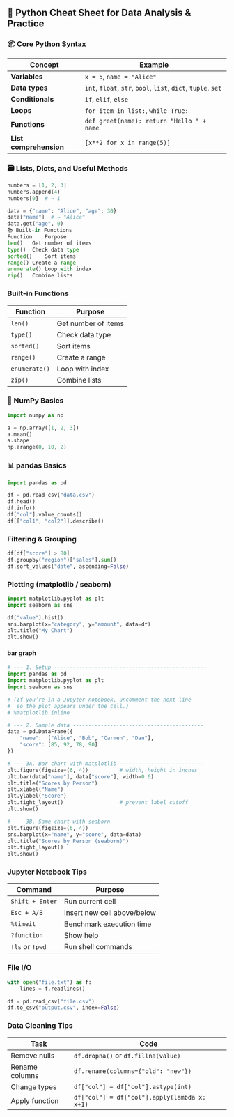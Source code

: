 ## 🐍 Python Cheat Sheet for Data Analysis & Practice

### 📦 Core Python Syntax

| Concept | Example |
|--------|---------|
| **Variables** | `x = 5`, `name = "Alice"` |
| **Data types** | `int`, `float`, `str`, `bool`, `list`, `dict`, `tuple`, `set` |
| **Conditionals** | `if`, `elif`, `else` |
| **Loops** | `for item in list:`, `while True:` |
| **Functions** | `def greet(name): return "Hello " + name` |
| **List comprehension** | `[x**2 for x in range(5)]` |

### 🗃 Lists, Dicts, and Useful Methods

```python
numbers = [1, 2, 3]
numbers.append(4)
numbers[0]  # → 1

data = {"name": "Alice", "age": 30}
data["name"]  # → "Alice"
data.get("age", 0)
📚 Built-in Functions
Function	Purpose
len()	Get number of items
type()	Check data type
sorted()	Sort items
range()	Create a range
enumerate()	Loop with index
zip()	Combine lists
```

### Built-in Functions

| Function      | Purpose             |
| ------------- | ------------------- |
| `len()`       | Get number of items |
| `type()`      | Check data type     |
| `sorted()`    | Sort items          |
| `range()`     | Create a range      |
| `enumerate()` | Loop with index     |
| `zip()`       | Combine lists       |


### 🧮 NumPy Basics
```python
import numpy as np

a = np.array([1, 2, 3])
a.mean()
a.shape
np.arange(0, 10, 2)
```

### 📊 pandas Basics
```python
import pandas as pd

df = pd.read_csv("data.csv")
df.head()
df.info()
df["col"].value_counts()
df[["col1", "col2"]].describe()
```

### Filtering & Grouping
``` python
df[df["score"] > 80]
df.groupby("region")["sales"].sum()
df.sort_values("date", ascending=False)
```

### Plotting (matplotlib / seaborn)
```python
import matplotlib.pyplot as plt
import seaborn as sns

df["value"].hist()
sns.barplot(x="category", y="amount", data=df)
plt.title("My Chart")
plt.show()
```
#### bar graph
```python
# --- 1. Setup -------------------------------------------------
import pandas as pd
import matplotlib.pyplot as plt
import seaborn as sns

# (If you’re in a Jupyter notebook, uncomment the next line
#  so the plot appears under the cell.)
# %matplotlib inline

# --- 2. Sample data ------------------------------------------
data = pd.DataFrame({
    "name":  ["Alice", "Bob", "Carmen", "Dan"],
    "score": [85, 92, 78, 90]
})

# --- 3A. Bar chart with matplotlib ---------------------------
plt.figure(figsize=(6, 4))          # width, height in inches
plt.bar(data["name"], data["score"], width=0.6)
plt.title("Scores by Person")
plt.xlabel("Name")
plt.ylabel("Score")
plt.tight_layout()                  # prevent label cutoff
plt.show()

# --- 3B. Same chart with seaborn -----------------------------
plt.figure(figsize=(6, 4))
sns.barplot(x="name", y="score", data=data)
plt.title("Scores by Person (seaborn)")
plt.tight_layout()
plt.show()
```


### Jupyter Notebook Tips
| Command         | Purpose                     |
| --------------- | --------------------------- |
| `Shift + Enter` | Run current cell            |
| `Esc + A/B`     | Insert new cell above/below |
| `%timeit`       | Benchmark execution time    |
| `?function`     | Show help                   |
| `!ls` or `!pwd` | Run shell commands          |

### File I/O
```python
with open("file.txt") as f:
    lines = f.readlines()

df = pd.read_csv("file.csv")
df.to_csv("output.csv", index=False)
```

### Data Cleaning Tips
| Task           | Code                                         |
| -------------- | -------------------------------------------- |
| Remove nulls   | `df.dropna()` or `df.fillna(value)`          |
| Rename columns | `df.rename(columns={"old": "new"})`          |
| Change types   | `df["col"] = df["col"].astype(int)`          |
| Apply function | `df["col"] = df["col"].apply(lambda x: x+1)` |

